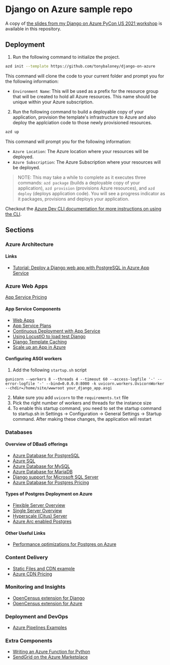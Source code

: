 # Django on Azure sample repo

A copy of [the slides from my Django on Azure PyCon US 2021 workshop](slides.pdf) is available in this repository.

## Deployment

1. Run the following command to initialize the project.

```bash
azd init --template https://github.com/tonybaloney/django-on-azure
```

This command will clone the code to your current folder and prompt you for the following information:

- `Environment Name`: This will be used as a prefix for the resource group that will be created to hold all Azure resources. This name should be unique within your Azure subscription.

2. Run the following command to build a deployable copy of your application, provision the template's infrastructure to Azure and also deploy the applciation code to those newly provisioned resources.

```bash
azd up
```

This command will prompt you for the following information:
- `Azure Location`: The Azure location where your resources will be deployed.
- `Azure Subscription`: The Azure Subscription where your resources will be deployed.

> NOTE: This may take a while to complete as it executes three commands: `azd package` (builds a deployable copy of your application), `azd provision` (provisions Azure resources), and `azd deploy` (deploys application code). You will see a progress indicator as it packages, provisions and deploys your application.

Checkout the [Azure Dev CLI documentation for more instructions on using the CLI](https://docs.microsoft.com/en-us/azure/developer/azure-developer-cli/get-started?WT.mc_id=python-00000-anthonyshaw).

## Sections

### Azure Architecture

#### Links

- [Tutorial: Deploy a Django web app with PostgreSQL in Azure App Service](https://docs.microsoft.com/azure/app-service/tutorial-python-postgresql-app?WT.mc_id=python-00000-anthonyshaw)

### Azure Web Apps

[App Service Pricing](https://azure.microsoft.com/en-au/pricing/details/app-service/linux/?WT.mc_id=python-00000-anthonyshaw)

#### App Service Components

- [Web Apps](https://docs.microsoft.com/en-us/azure/app-service/?WT.mc_id=python-00000-anthonyshaw)
- [App Service Plans](https://docs.microsoft.com/en-us/azure/app-service/overview-hosting-plans?WT.mc_id=python-00000-anthonyshaw)
- [Continuous Deployment with App Service](https://tonybaloney.github.io/posts/django-on-azure-beyond-hello-world.html#testing)
- [Using LocustIO to load test Django](https://tonybaloney.github.io/posts/django-on-azure-beyond-hello-world.html#performance)
- [Django Template Caching](https://docs.djangoproject.com/en/3.2/topics/cache/)
- [Scale up an App in Azure](https://docs.microsoft.com/en-us/azure/app-service/manage-scale-up?WT.mc_id=python-00000-anthonyshaw)

#### Configuring ASGI workers

1. Add the following `startup.sh` script

```console
gunicorn --workers 8 --threads 4 --timeout 60 --access-logfile '-' --error-logfile '-' --bind=0.0.0.0:8000 -k uvicorn.workers.UvicornWorker --chdir=/home/site/wwwroot your_django_app.asgi
```

2. Make sure you add `uvicorn` to the `requirements.txt` file
3. Pick the right number of workers and threads for the instance size
4. To enable this startup command, you need to set the startup command to startup.sh in Settings -> Configuration -> General Settings -> Startup command. After making these changes, the application will restart

### Databases

#### Overview of DBaaS offerings

- [Azure Database for PostgreSQL](https://docs.microsoft.com/en-au/azure/postgresql/?WT.mc_id=python-00000-anthonyshaw)
- [Azure SQL](https://docs.microsoft.com/en-us/azure/azure-sql/database/sql-database-paas-overview?WT.mc_id=python-00000-anthonyshaw)
- [Azure Database for MySQL](https://docs.microsoft.com/en-us/azure/mysql/?WT.mc_id=python-00000-anthonyshaw)
- [Azure Database for MariaDB](https://docs.microsoft.com/en-us/azure/mariadb/?WT.mc_id=python-00000-anthonyshaw)
- [Django support for Microsoft SQL Server](https://github.com/microsoft/mssql-django?WT.mc_id=python-00000-anthonyshaw)
- [Azure Database for Postgres Pricing](https://docs.microsoft.com/en-us/azure/app-service/?WT.mc_id=python-00000-anthonyshaw)

#### Types of Postgres Deployment on Azure

- [Flexible Server Overview](https://docs.microsoft.com/en-au/azure/postgresql/flexible-server/overview?WT.mc_id=python-00000-anthonyshaw)
- [Single Server Overview](https://docs.microsoft.com/en-us/azure/postgresql/overview?WT.mc_id=python-00000-anthonyshaw)
- [Hyperscale (Citus) Server](https://docs.microsoft.com/en-au/azure/postgresql/hyperscale-overview?WT.mc_id=python-00000-anthonyshaw)
- [Azure Arc enabled Postgres](https://docs.microsoft.com/en-us/azure/azure-arc/data/what-is-azure-arc-enabled-postgres-hyperscale?WT.mc_id=python-00000-anthonyshaw)

#### Other Useful Links

- [Performance optimizations for Postgres on Azure](https://www.citusdata.com/blog/2020/05/20/postgres-tips-for-django-and-python/)

### Content Delivery

- [Static Files and CDN example](https://tonybaloney.github.io/posts/django-on-azure-beyond-hello-world.html#storage)
- [Azure CDN Pricing](https://azure.microsoft.com/pricing/details/cdn/?WT.mc_id=python-0000-anthonyshaw)

### Monitoring and Insights

- [OpenCensus extension for Django](https://pypi.org/project/opencensus-ext-django/)
- [OpenCensus extension for Azure](https://pypi.org/project/opencensus-ext-azure/)

### Deployment and DevOps

- [Azure Pipelines Examples](https://tonybaloney.github.io/posts/django-on-azure-beyond-hello-world.html#testing)

### Extra Components

- [Writing an Azure Function for Python](https://docs.microsoft.com/en-us/azure/azure-functions/create-first-function-vs-code-python?WT.mc_id=python-00000-anthonyshaw)
- [SendGrid on the Azure Marketplace](https://azuremarketplace.microsoft.com/marketplace/apps/SendGrid.SendGrid?WT.mc_id=python-0000-anthonyshaw)

